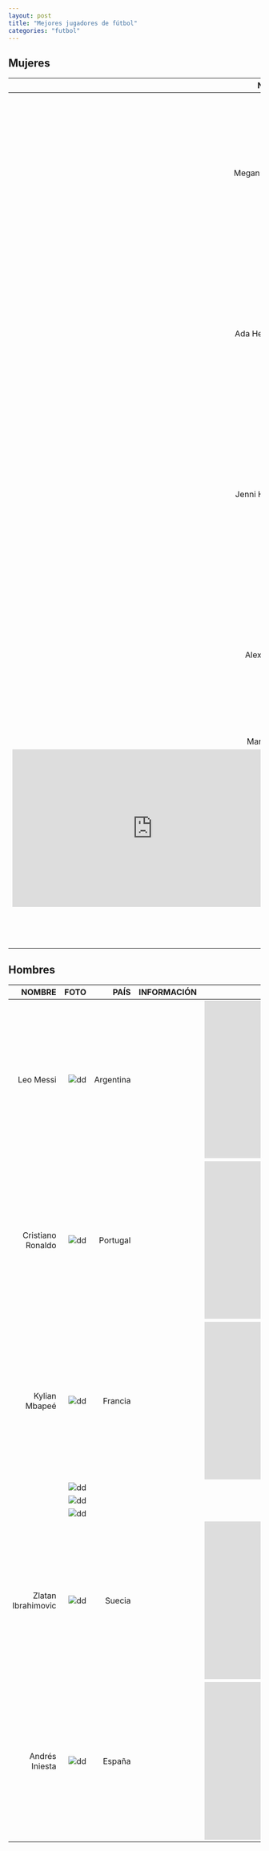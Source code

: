 ```yaml
---
layout: post
title: "Mejores jugadores de fútbol"
categories: "futbol"
---
```


## Mujeres 

|NOMBRE|FOTO|PAÍS|INFORMACIÓN|VÍDEO|
|-----:|-----:|-----:|-----:|-----:|
|Megan Rapione|![dd]()|      |[]()|<iframe width="560" height="315" src="https://www.youtube.com/embed/4AUGwSsofE0" frameborder="0" allow="accelerometer; autoplay; clipboard-write; encrypted-media; gyroscope; picture-in-picture" allowfullscreen></iframe>|
|Ada Hegerberg|![dd]()|      |[]()|<iframe width="560" height="315" src="https://www.youtube.com/embed/JcQyjl4Ma7E" frameborder="0" allow="accelerometer; autoplay; clipboard-write; encrypted-media; gyroscope; picture-in-picture" allowfullscreen></iframe>|
|Jenni Hermoso|![dd]()|      |[]()|<iframe width="560" height="315" src="https://www.youtube.com/embed/vfjcXE5pOOs" frameborder="0" allow="accelerometer; autoplay; clipboard-write; encrypted-media; gyroscope; picture-in-picture" allowfullscreen></iframe>|
|Alex Morgan|![dd]()|      |[]()|<iframe width="560" height="315" src="https://www.youtube.com/embed/6jp-VP_O5o8" frameborder="0" allow="accelerometer; autoplay; clipboard-write; encrypted-media; gyroscope; picture-in-picture" allowfullscreen></iframe>|
|Marta Vieira|![dd]()|      |[]()|
<iframe width="560" height="315" src="https://www.youtube.com/embed/8R1y2fgUcic" frameborder="0" allow="accelerometer; autoplay; clipboard-write; encrypted-media; gyroscope; picture-in-picture" allowfullscreen></iframe>|
|      |![dd]()|      |[]()|      |
|      |![dd]()|      |[]()|      |
|      |![dd]()|      |[]()|      |


## Hombres 

|NOMBRE|FOTO|PAÍS|INFORMACIÓN|VÍDEO|
|-----:|-----:|-----:|-----:|-----:|
|Leo Messi|![dd]()|Argentina|[]()|<iframe width="560" height="315" src="https://www.youtube.com/embed/PSanJ5swYBM" frameborder="0" allow="accelerometer; autoplay; clipboard-write; encrypted-media; gyroscope; picture-in-picture" allowfullscreen></iframe>|
|Cristiano Ronaldo|![dd]()|Portugal|[]()|<iframe width="560" height="315" src="https://www.youtube.com/embed/vUyXa1SOeXQ" frameborder="0" allow="accelerometer; autoplay; clipboard-write; encrypted-media; gyroscope; picture-in-picture" allowfullscreen></iframe>|
|Kylian Mbapeé|![dd]()|Francia|[]()|<iframe width="560" height="315" src="https://www.youtube.com/embed/Rehm259hvMk" frameborder="0" allow="accelerometer; autoplay; clipboard-write; encrypted-media; gyroscope; picture-in-picture" allowfullscreen></iframe>|
|      |![dd]()|      |[]()|      |
|      |![dd]()|      |[]()|      |
|      |![dd]()|      |[]()|      |
|Zlatan Ibrahimovic|![dd]()|Suecia|[]()|<iframe width="560" height="315" src="https://www.youtube.com/embed/ntohaMEcPL0" frameborder="0" allow="accelerometer; autoplay; clipboard-write; encrypted-media; gyroscope; picture-in-picture" allowfullscreen></iframe>|
|Andrés Iniesta|![dd]()|España|[]()|<iframe width="560" height="315" src="https://www.youtube.com/embed/JXsATcfVeSk" frameborder="0" allow="accelerometer; autoplay; clipboard-write; encrypted-media; gyroscope; picture-in-picture" allowfullscreen></iframe>|


